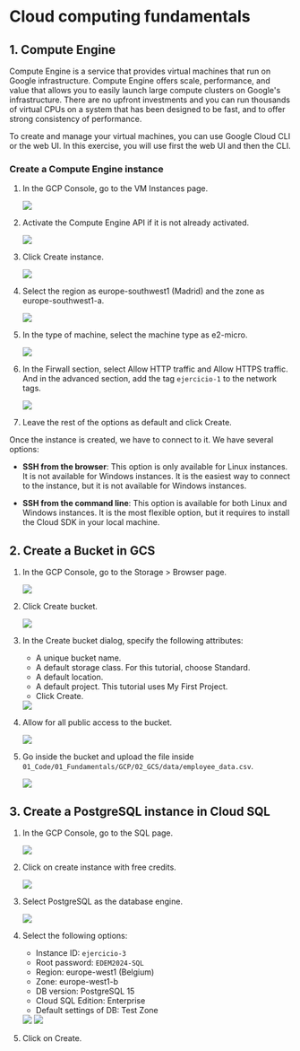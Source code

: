 # Cloud computing fundamentals

## 1. Compute Engine

Compute Engine is a service that provides virtual machines that run on Google infrastructure. Compute Engine offers scale, performance, and value that allows you to easily launch large compute clusters on Google's infrastructure. There are no upfront investments and you can run thousands of virtual CPUs on a system that has been designed to be fast, and to offer strong consistency of performance.

To create and manage your virtual machines, you can use Google Cloud CLI or the web UI. In this exercise, you will use first the web UI and then the CLI.

### Create a Compute Engine instance

1. In the GCP Console, go to the VM Instances page.
   
   <img src=".images/vm_intro_1.png">

2. Activate the Compute Engine API if it is not already activated.
   
   <img src=".images/vm_intro_2.png">

3. Click Create instance.
   
    <img src=".images/vm_intro_3.png">

4. Select the region as europe-southwest1 (Madrid) and the zone as europe-southwest1-a.
   
    <img src=".images/vm_intro_4.png">

5. In the type of machine, select the machine type as e2-micro.
   
    <img src=".images/vm_intro_5.png">

5. In the Firwall section, select Allow HTTP traffic and Allow HTTPS traffic. And in the advanced section, add the tag `ejercicio-1` to the network tags.
   
    <img src=".images/vm_intro_6.png">


6. Leave the rest of the options as default and click Create.


Once the instance is created, we have to connect to it. We have several options:

- **SSH from the browser**: This option is only available for Linux instances. It is not available for Windows instances. It is the easiest way to connect to the instance, but it is not available for Windows instances.

- **SSH from the command line**: This option is available for both Linux and Windows instances. It is the most flexible option, but it requires to install the Cloud SDK in your local machine.


## 2. Create a Bucket in GCS

1. In the GCP Console, go to the Storage > Browser page.
   
   <img src=".images/gcs_1.png">

2. Click Create bucket.
    
    <img src=".images/gcs_2.png">

3. In the Create bucket dialog, specify the following attributes:
    - A unique bucket name.
    - A default storage class. For this tutorial, choose Standard.
    - A default location.
    - A default project. This tutorial uses My First Project.
    - Click Create.

    <img src=".images/gcs_3.png">

4. Allow for all public access to the bucket.
   
    <img src=".images/gcs_4.png">

5. Go inside the bucket and upload the file inside `01_Code/01_Fundamentals/GCP/02_GCS/data/employee_data.csv`.
   
    <img src=".images/gcs_5.png">


## 3. Create a PostgreSQL instance in Cloud SQL

1. In the GCP Console, go to the SQL page.
   
   <img src=".images/db_1.png">

2. Click on create instance with free credits.
    
    <img src=".images/db_2.png">

3. Select PostgreSQL as the database engine.
   
    <img src=".images/db_3.png">

4. Select the following options:
    - Instance ID: `ejercicio-3`
    - Root password: `EDEM2024-SQL`
    - Region: europe-west1 (Belgium)
    - Zone: europe-west1-b
    - DB version: PostgreSQL 15
    - Cloud SQL Edition: Enterprise
    - Default settings of DB: Test Zone
   
    <img src=".images/db_4.png">
    <img src=".images/db_5.png">

5. Click on Create.